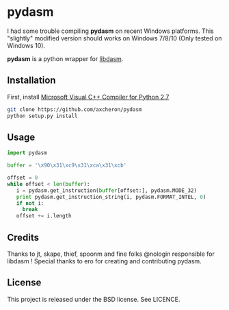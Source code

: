 # pydasm

I had some trouble compiling **pydasm** on recent Windows platforms. This "slightly" modified version should works on
Windows 7/8/10 (Only tested on Windows 10).

**pydasm** is a python wrapper for [libdasm](https://github.com/axcheron/libdasm).

## Installation

First, install [Microsoft Visual C++ Compiler for Python 2.7 ](https://www.microsoft.com/en-us/download/details.aspx?id=44266)

```bash
git clone https://github.com/axcheron/pydasm
python setup.py install
```

## Usage

```python
import pydasm

buffer = '\x90\x31\xc9\x31\xca\x31\xcb'

offset = 0
while offset < len(buffer):
   i = pydasm.get_instruction(buffer[offset:], pydasm.MODE_32)
   print pydasm.get_instruction_string(i, pydasm.FORMAT_INTEL, 0)
   if not i:
     break
   offset += i.length
```

## Credits

Thanks to jt, skape, thief, spoonm and fine folks @nologin responsible for libdasm !
Special thanks to ero for creating and contributing pydasm.

## License

This project is released under the BSD license. See LICENCE.